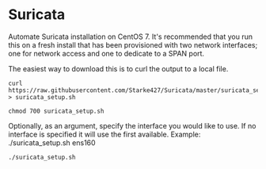 # Suricata
Automate Suricata installation on CentOS 7. It's recommended that you run this on a fresh install that has been provisioned with two network interfaces; one for network access and one to dedicate to a SPAN port. 

The easiest way to download this is to curl the output to a local file.

```
curl https://raw.githubusercontent.com/Starke427/Suricata/master/suricata_setup.sh > suricata_setup.sh
```
```
chmod 700 suricata_setup.sh
```
Optionally, as an argument, specify the interface you would like to use. If no interface is specified it will use the first available. Example: ./suricata_setup.sh ens160

```
./suricata_setup.sh   
```

